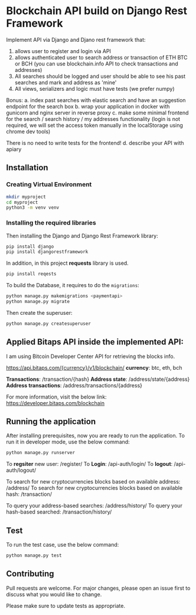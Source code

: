 # Blockchain API build on Django Rest Framework

Implement API via Django and Djano rest framework
that:
1. allows user to register and login via API
2. allows authenticated user to search address or transaction of ETH BTC or BCH (you can use blockchain.info API to check transactions and addresses)
3. All searches should be logged and user should be able to see his past searches and mark and address as 'mine'
4. All views, serializers and logic must have tests (we prefer numpy)

Bonus:
a. index past searches with elastic search and have an suggestion endpoint for the search box
b. wrap your application in docker with gunicorn and nginx server in reverse proxy
c. make some minimal frontend for the search / search history / my addresses functionality (login is not required, we will set the access token manually in the localStorage using chrome dev tools)

There is no need to write tests for the frontend!
d. describe your API with apiary

## Installation

### Creating Virtual Environment

```bash
mkdir myproject
cd myproject
python3 -m venv venv
```

### Installing the required libraries

Then installing the Django and Django Rest Framework library:

```bash
pip install django
pip install djangorestframework
```
In addition, in this project **requests** library is used.

```bash
pip install reqests
```

To build the Database, it requires to do the `migrations`:

```bash
python manage.py makemigrations <paymentapi>
python manage.py migrate
```

Then create the superuser:

```bash
python manage.py createsuperuser
```


## Applied Bitaps API inside the implemented API:

I am using Bitcoin Developer Center API for retrieving the blocks info.

https://api.bitaps.com/{currency}/v1/blockchain/
**currency**: btc, eth, bch

**Transactions**:  /transaction/{hash}
**Address state**: /address/state/{address}
**Address transactions**:  /address/transactions/{address}

For more information, visit the below link:
https://developer.bitaps.com/blockchain


## Running the application

After installing prerequisites, now you are ready to run the application.
To run it in developer mode, use the below command:

```bash
python manage.py runserver
```

To **regsiter** new user: <url>/register/
To **Login**: <url>/api-auth/login/
To **logout**: <url>/api-auth/logout/

To search for new cryptocurrencies blocks based on available address: <url>/address/
To search for new cryptocurrencies blocks based on available hash: <url>/transaction/

To query your address-based searches: <url>/address/history/
To query your hash-based searched: <url>/transaction/history/

## Test

To run the test case, use the below command:
```bash
python manage.py test
```

## Contributing
Pull requests are welcome. For major changes, please open an issue first to discuss what you would like to change.

Please make sure to update tests as appropriate.
